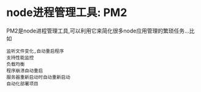 # node进程管理工具: PM2
PM2是node进程管理工具,可以利用它来简化很多node应用管理的繁琐任务...比如
```
监听文件变化,自动重启程序
支持性能监控
负载均衡
程序崩溃自动重启
服务器重新启动时自动重新启动
自动化部署项目
```
